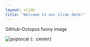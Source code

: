 ```yaml
---
layout: slide
title: "Welcome to our slide deck!"
---
```


GitHub-Octopus funny image

![poptocat](https://octodex.github.com/images/poptocat.png)
{: .center}
